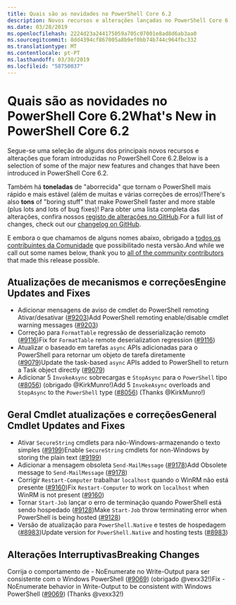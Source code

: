 ```yaml
---
title: Quais são as novidades no PowerShell Core 6.2
description: Novos recursos e alterações lançadas no PowerShell Core 6.2
ms.date: 03/28/2019
ms.openlocfilehash: 2224d23a244175059a705c07001e8ad8d6ab3aa0
ms.sourcegitcommit: 8dd4394cf867005a8b9ef0bb74b744c964fbc332
ms.translationtype: MT
ms.contentlocale: pt-PT
ms.lasthandoff: 03/30/2019
ms.locfileid: "58750037"
---
```

# <a name="whats-new-in-powershell-core-62"></a><span data-ttu-id="7773b-103">Quais são as novidades no PowerShell Core 6.2</span><span class="sxs-lookup"><span data-stu-id="7773b-103">What's New in PowerShell Core 6.2</span></span>

<span data-ttu-id="7773b-104">Segue-se uma seleção de alguns dos principais novos recursos e alterações que foram introduzidas no PowerShell Core 6.2.</span><span class="sxs-lookup"><span data-stu-id="7773b-104">Below is a selection of some of the major new features and changes that have been introduced in PowerShell Core 6.2.</span></span>

<span data-ttu-id="7773b-105">Também há **toneladas** de "aborrecida" que tornam o PowerShell mais rápido e mais estável (além de muitas e várias correções de erros)!</span><span class="sxs-lookup"><span data-stu-id="7773b-105">There's also **tons** of "boring stuff" that make PowerShell faster and more stable (plus lots and lots of bug fixes)!</span></span>
<span data-ttu-id="7773b-106">Para obter uma lista completa das alterações, confira nossos [registo de alterações no GitHub](https://github.com/PowerShell/PowerShell/blob/master/CHANGELOG.md).</span><span class="sxs-lookup"><span data-stu-id="7773b-106">For a full list of changes, check out our [changelog on GitHub](https://github.com/PowerShell/PowerShell/blob/master/CHANGELOG.md).</span></span>

<span data-ttu-id="7773b-107">E embora o que chamamos de alguns nomes abaixo, obrigado a [todos os contribuintes da Comunidade](https://github.com/PowerShell/PowerShell/graphs/contributors) que possibilitado nesta versão.</span><span class="sxs-lookup"><span data-stu-id="7773b-107">And while we call out some names below, thank you to [all of the community contributors](https://github.com/PowerShell/PowerShell/graphs/contributors) that made this release possible.</span></span>

## <a name="engine-updates-and-fixes"></a><span data-ttu-id="7773b-108">Atualizações de mecanismos e correções</span><span class="sxs-lookup"><span data-stu-id="7773b-108">Engine Updates and Fixes</span></span>

- <span data-ttu-id="7773b-109">Adicionar mensagens de aviso de cmdlet do PowerShell remoting Ativar/desativar ([#9203][])</span><span class="sxs-lookup"><span data-stu-id="7773b-109">Add PowerShell remoting enable/disable cmdlet warning messages ([#9203][])</span></span>
- <span data-ttu-id="7773b-110">Correção para `FormatTable` regressão de desserialização remoto ([#9116][])</span><span class="sxs-lookup"><span data-stu-id="7773b-110">Fix for `FormatTable` remote deserialization regression ([#9116][])</span></span>
- <span data-ttu-id="7773b-111">Atualizar o baseado em tarefas `async` APIs adicionadas para o PowerShell para retornar um objeto de tarefa diretamente ([#9079][])</span><span class="sxs-lookup"><span data-stu-id="7773b-111">Update the task-based `async` APIs added to PowerShell to return a Task object directly ([#9079][])</span></span>
- <span data-ttu-id="7773b-112">Adicionar 5 `InvokeAsync` sobrecargas e `StopAsync` para o `PowerShell` tipo ([#8056][]) (obrigado @KirkMunro!)</span><span class="sxs-lookup"><span data-stu-id="7773b-112">Add 5 `InvokeAsync` overloads and `StopAsync` to the `PowerShell` type ([#8056][]) (Thanks @KirkMunro!)</span></span>

## <a name="general-cmdlet-updates-and-fixes"></a><span data-ttu-id="7773b-113">Geral Cmdlet atualizações e correções</span><span class="sxs-lookup"><span data-stu-id="7773b-113">General Cmdlet Updates and Fixes</span></span>

- <span data-ttu-id="7773b-114">Ativar `SecureString` cmdlets para não-Windows-armazenando o texto simples ([#9199][])</span><span class="sxs-lookup"><span data-stu-id="7773b-114">Enable `SecureString` cmdlets for non-Windows by storing the plain text ([#9199][])</span></span>
- <span data-ttu-id="7773b-115">Adicionar a mensagem obsoleta `Send-MailMessage` ([#9178][])</span><span class="sxs-lookup"><span data-stu-id="7773b-115">Add Obsolete message to `Send-MailMessage` ([#9178][])</span></span>
- <span data-ttu-id="7773b-116">Corrigir `Restart-Computer` trabalhar `localhost` quando o WinRM não está presente ([#9160][])</span><span class="sxs-lookup"><span data-stu-id="7773b-116">Fix `Restart-Computer` to work on `localhost` when WinRM is not present ([#9160][])</span></span>
- <span data-ttu-id="7773b-117">Tornar `Start-Job` lançar o erro de terminação quando PowerShell está sendo hospedado ([#9128][])</span><span class="sxs-lookup"><span data-stu-id="7773b-117">Make `Start-Job` throw terminating error when PowerShell is being hosted ([#9128][])</span></span>
- <span data-ttu-id="7773b-118">Versão de atualização para `PowerShell.Native` e testes de hospedagem ([#8983][])</span><span class="sxs-lookup"><span data-stu-id="7773b-118">Update version for `PowerShell.Native` and hosting tests ([#8983][])</span></span>

## <a name="breaking-changes"></a><span data-ttu-id="7773b-119">Alterações Interruptivas</span><span class="sxs-lookup"><span data-stu-id="7773b-119">Breaking Changes</span></span>

<span data-ttu-id="7773b-120">Corrija o comportamento de - NoEnumerate no Write-Output para ser consistente com o Windows PowerShell ([#9069][]) (obrigado @vexx32!)</span><span class="sxs-lookup"><span data-stu-id="7773b-120">Fix -NoEnumerate behavior in Write-Output to be consistent with Windows PowerShell ([#9069][]) (Thanks @vexx32!)</span></span>

<!-- Link references -->
[#8056]: https://github.com/PowerShell/PowerShell/pull/8056
[#8983]: https://github.com/PowerShell/PowerShell/pull/8983
[#9069]: https://github.com/PowerShell/PowerShell/pull/9069
[#9079]: https://github.com/PowerShell/PowerShell/pull/9079
[#9116]: https://github.com/PowerShell/PowerShell/pull/9116
[#9128]: https://github.com/PowerShell/PowerShell/pull/9128
[#9160]: https://github.com/PowerShell/PowerShell/pull/9160
[#9178]: https://github.com/PowerShell/PowerShell/pull/9178
[#9199]: https://github.com/PowerShell/PowerShell/pull/9199
[#9203]: https://github.com/PowerShell/PowerShell/pull/9203
